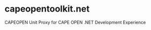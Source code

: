 capeopentoolkit.net
===================

CAPEOPEN Unit Proxy for CAPE OPEN .NET Development Experience